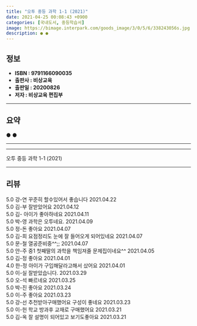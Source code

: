 ```yaml
---
title: "오투 중등 과학 1-1 (2021)"
date: 2021-04-25 00:08:43 +0900
categories: [국내도서, 중등학습서]
image: https://bimage.interpark.com/goods_image/3/0/5/6/338243056s.jpg
description: ● ●
---
```


## **정보**

- **ISBN : 9791166090035**
- **출판사 : 비상교육**
- **출판일 : 20200826**
- **저자 : 비상교육 편집부**

------



## **요약**

●  ●  

------



------


오투 중등 과학 1-1 (2021) 

------


## **리뷰** 

5.0 강-연 꾸준히 할수있어서 좋습니다 2021.04.22 <br/>5.0 김-부 잘받았어요 2021.04.12 <br/>5.0 김- 아이가 좋아하네요 2021.04.11 <br/>5.0 박-영 과학은 오투네요. 2021.04.09 <br/>5.0 정-돈 좋아요 2021.04.07 <br/>5.0 김-희 요점정리도 눈에 잘 들어오게 되어있네요 2021.04.07 <br/>5.0 문-철 열공준비중^^;; 2021.04.07 <br/>5.0 안-주 중1 첫째딸의 과학을 책임져줄 문제집이네요^^
 2021.04.05 <br/>5.0 김-정 좋아요 2021.04.01 <br/>4.0 한-정 아이가 구입해달라고해서 샀어요 2021.04.01 <br/>5.0 이-실 잘받았습니다. 2021.03.29 <br/>5.0 오-석 빠르네요 2021.03.25 <br/>5.0 박-진 좋아요 2021.03.24 <br/>5.0 이-주 좋아요 2021.03.23 <br/>5.0 강-선 추천받아구매했어요 구성이 좋네요 2021.03.23 <br/>5.0 이-헌 학교 방과후 교재로 구매했어요  2021.03.21 <br/>5.0 김-옥 잘 설명이 되어있고 보기도좋아요 2021.03.21 <br/>